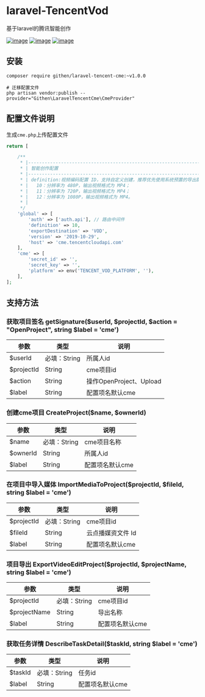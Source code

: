 # laravel-TencentVod

基于laravel的腾讯智能创作

[![image](https://img.shields.io/github/stars/jiaoyu-cn/laravel-tencent-cme)](https://github.com/jiaoyu-cn/laravel-tencent-cme/stargazers)
[![image](https://img.shields.io/github/forks/jiaoyu-cn/laravel-tencent-cme)](https://github.com/jiaoyu-cn/laravel-tencent-cme/network/members)
[![image](https://img.shields.io/github/issues/jiaoyu-cn/laravel-tencent-cme)](https://github.com/jiaoyu-cn/laravel-tencent-cme/issues)

## 安装

```shell
composer require githen/laravel-tencent-cme:~v1.0.0

# 迁移配置文件
php artisan vendor:publish --provider="Githen\LaravelTencentCme\CmeProvider"
```

## 配置文件说明

生成`cme.php`上传配置文件

```php
return [

    /**
     * |--------------------------------------------------------------------------
     * | 智能创作配置
     * |--------------------------------------------------------------------------
     * | definition:视频编码配置 ID，支持自定义创建，推荐优先使用系统预置的导出配置。
     * |   10：分辨率为 480P，输出视频格式为 MP4；
     * |   11：分辨率为 720P，输出视频格式为 MP4；
     * |   12：分辨率为 1080P，输出视频格式为 MP4。
     * |
     */
    'global' => [
        'auth' => ['auth.api'], // 路由中间件
        'definition' => 10,
        'exportDestination' => 'VOD',
        'version' => '2019-10-29',
        'host' => 'cme.tencentcloudapi.com'
    ],
    'cme' => [
        'secret_id' => '',
        'secret_key' => '',
        'platform' => env('TENCENT_VOD_PLATFORM', ''),
    ],
];
```

## 支持方法

### 获取项目签名 getSignature($userId, $projectId, $action = "OpenProject", string $label = 'cme')

| 参数         | 类型        | 说明                   |
|------------|-----------|----------------------|
| $userId    | 必填：String | 所属人id                |
| $projectId | String    | cme项目id              |
| $action    | String    | 操作OpenProject、Upload |
| $label     | String    | 配置项名默认cme            |

### 创建cme项目 CreateProject($name, $ownerId)

| 参数       | 类型        | 说明        |
|----------|-----------|-----------|
| $name    | 必填：String | cme项目名称   |
| $ownerId | String    | 所属人id     |
| $label   | String    | 配置项名默认cme |

### 在项目中导入媒体 ImportMediaToProject($projectId, $fileId, string $label = 'cme')

| 参数         | 类型        | 说明         |
|------------|-----------|------------|
| $projectId | 必填：String | cme项目id    |
| $fileId    | String    | 云点播媒资文件 Id |
| $label     | String    | 配置项名默认cme  |

### 项目导出 ExportVideoEditProject($projectId, $projectName, string $label = 'cme')

| 参数           | 类型        | 说明        |
|--------------|-----------|-----------|
| $projectId   | 必填：String | cme项目id   |
| $projectName | String    | 导出名称      |
| $label       | String    | 配置项名默认cme |

### 获取任务详情 DescribeTaskDetail($taskId, string $label = 'cme')

| 参数      | 类型        | 说明        |
|---------|-----------|-----------|
| $taskId | 必填：String | 任务id      |
| $label  | String    | 配置项名默认cme |
